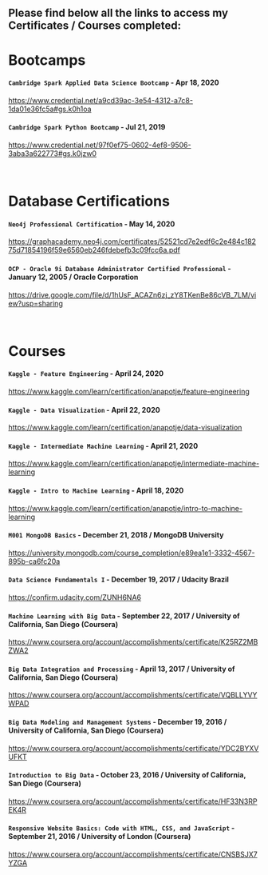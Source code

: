 ## Please find below all the links to access my Certificates / Courses completed:

# Bootcamps

#### `Cambridge Spark Applied Data Science Bootcamp` - Apr 18, 2020
https://www.credential.net/a9cd39ac-3e54-4312-a7c8-1da01e36fc5a#gs.k0h1oa

#### `Cambridge Spark Python Bootcamp` - Jul 21, 2019
https://www.credential.net/97f0ef75-0602-4ef8-9506-3aba3a622773#gs.k0jzw0

<br />

# Database Certifications

#### `Neo4j Professional Certification` - May 14, 2020
https://graphacademy.neo4j.com/certificates/52521cd7e2edf6c2e484c18275d71854196f59e6560eb246fdebefb3c09fcc6a.pdf

#### `OCP - Oracle 9i Database Administrator Certified Professional` - January 12, 2005 / Oracle Corporation
https://drive.google.com/file/d/1hUsF_ACAZn6zj_zY8TKenBe86cVB_7LM/view?usp=sharing

<br />

# Courses

#### `Kaggle - Feature Engineering` - April 24, 2020
https://www.kaggle.com/learn/certification/anapotje/feature-engineering

#### `Kaggle - Data Visualization` - April 22, 2020
https://www.kaggle.com/learn/certification/anapotje/data-visualization

#### `Kaggle - Intermediate Machine Learning` - April 21, 2020
https://www.kaggle.com/learn/certification/anapotje/intermediate-machine-learning

#### `Kaggle - Intro to Machine Learning` - April 18, 2020
https://www.kaggle.com/learn/certification/anapotje/intro-to-machine-learning

#### `M001 MongoDB Basics` - December 21, 2018 / MongoDB University
https://university.mongodb.com/course_completion/e89ea1e1-3332-4567-895b-ca6fc20a

#### `Data Science Fundamentals I` - December 19, 2017 / Udacity Brazil
https://confirm.udacity.com/ZUNH6NA6

#### `Machine Learning with Big Data` - September 22, 2017 / University of California, San Diego (Coursera)
https://www.coursera.org/account/accomplishments/certificate/K25RZ2MBZWA2

#### `Big Data Integration and Processing` - April 13, 2017 / University of California, San Diego (Coursera)
https://www.coursera.org/account/accomplishments/certificate/VQBLLYVYWPAD

#### `Big Data Modeling and Management Systems` - December 19, 2016 / University of California, San Diego (Coursera)
https://www.coursera.org/account/accomplishments/certificate/YDC2BYXVUFKT

#### `Introduction to Big Data` - October 23, 2016 / University of California, San Diego (Coursera)
https://www.coursera.org/account/accomplishments/certificate/HF33N3RPEK4R

#### `Responsive Website Basics: Code with HTML, CSS, and JavaScript` - September 21, 2016 / University of London (Coursera)
https://www.coursera.org/account/accomplishments/certificate/CNSBSJX7YZGA
